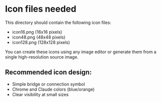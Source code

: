 # Icon files needed

This directory should contain the following icon files:
- icon16.png (16x16 pixels)
- icon48.png (48x48 pixels)
- icon128.png (128x128 pixels)

You can create these icons using any image editor or generate them from a single high-resolution source image.

## Recommended icon design:
- Simple bridge or connection symbol
- Chrome and Claude colors (blue/orange)
- Clear visibility at small sizes
